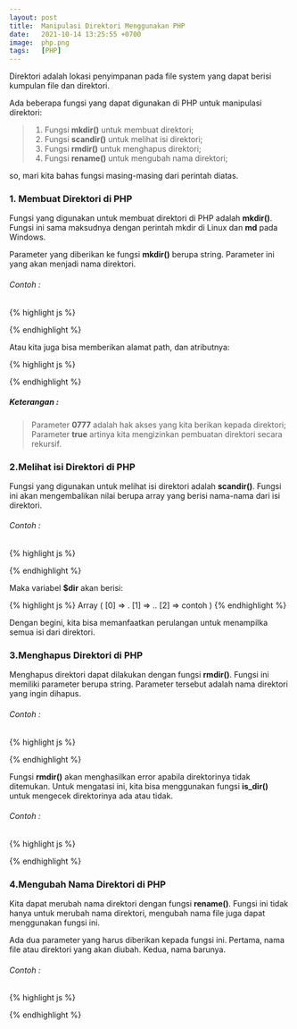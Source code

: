 ```yaml
---
layout: post
title:  Manipulasi Direktori Menggunakan PHP
date:   2021-10-14 13:25:55 +0700
image:  php.png
tags:   [PHP]
---
```

Direktori adalah lokasi penyimpanan pada file system yang dapat berisi kumpulan file dan direktori.

Ada beberapa fungsi yang dapat digunakan di PHP untuk manipulasi direktori:

> 1. Fungsi <b>mkdir()</b> untuk membuat direktori;
> 2. Fungsi <b>scandir()</b> untuk melihat isi direktori;
> 3. Fungsi <b>rmdir()</b> untuk menghapus direktori;
> 4. Fungsi <b>rename()</b> untuk mengubah nama direktori;

so, mari kita bahas fungsi masing-masing dari perintah diatas.

### 1. Membuat Direktori di PHP

Fungsi yang digunakan untuk membuat direktori di PHP adalah <b>mkdir()</b>. Fungsi ini sama maksudnya dengan perintah mkdir di Linux dan <b>md</b> pada Windows.

Parameter yang diberikan ke fungsi <b>mkdir()</b> berupa string. Parameter ini yang akan menjadi nama direktori.

###### Contoh :
 
 {% highlight js %}
 <?php mkdir("direktori_baru"); ?>
 {% endhighlight %}
 
 Atau kita juga bisa memberikan alamat path, dan atributnya:
 
 {% highlight js %}
 <?php mkdir("./direktori_lama/contoh/dir", 0777, true); ?>
  {% endhighlight %}
  
##### Keterangan :
  
  > Parameter <b>0777</b> adalah hak akses yang kita berikan kepada direktori;
  > Parameter <b>true</b> artinya kita mengizinkan pembuatan direktori secara rekursif.
  
### 2.Melihat isi Direktori di PHP

Fungsi yang digunakan untuk melihat isi direktori adalah <b>scandir()</b>. Fungsi ini akan mengembalikan nilai berupa array yang berisi nama-nama dari isi direktori.

###### Contoh :

 {% highlight js %}
<?php
$dir = scandir("direktori_lawas");
print_r($dir);
?>
 {% endhighlight %}
 
 Maka variabel <b>$dir</b> akan berisi:
 
  {% highlight js %}
Array
(
    [0] => .
    [1] => ..
    [2] => contoh
)
 {% endhighlight %}
 
 Dengan begini, kita bisa memanfaatkan perulangan untuk menampilka semua isi dari direktori.

### 3.Menghapus Direktori di PHP

Menghapus direktori dapat dilakukan dengan fungsi <b>rmdir()</b>. Fungsi ini memiliki parameter berupa string. Parameter tersebut adalah nama direktori yang ingin dihapus.

###### Contoh :

 {% highlight js %}
<?php rmdir("nama_direktori"); ?>
 {% endhighlight %}
 
 Fungsi <b>rmdir()</b> akan menghasilkan error apabila direktorinya tidak ditemukan. Untuk mengatasi ini, kita bisa menggunakan fungsi <b>is_dir()</b> untuk mengecek direktorinya ada atau tidak.
 
###### Contoh :

 {% highlight js %}
<?php
$nama_dir = "direktori_baru";

if( is_dir($nama_dir) ) {
    rmdir($nama_dir); 
} else {
    echo "Direktori tidak ditemukan"; 
}
?>
 {% endhighlight %}
 
### 4.Mengubah Nama Direktori di PHP

Kita dapat merubah nama direktori dengan fungsi <b>rename()</b>. Fungsi ini tidak hanya untuk merubah nama direktori, mengubah nama file juga dapat menggunakan fungsi ini.

Ada dua parameter yang harus diberikan kepada fungsi ini. Pertama, nama file atau direktori yang akan diubah. Kedua, nama barunya.

###### Contoh :

 {% highlight js %}
<?php rename("nama_lama", "“nama_baru"); ?>
 {% endhighlight %}